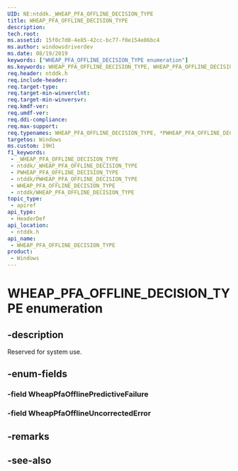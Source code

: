 ```yaml
---
UID: NE:ntddk._WHEAP_PFA_OFFLINE_DECISION_TYPE
title: WHEAP_PFA_OFFLINE_DECISION_TYPE
description: 
tech.root: 
ms.assetid: 15f0c7d0-4e85-42cc-bc77-f0e154e86bc4
ms.author: windowsdriverdev
ms.date: 08/19/2019
keywords: ["WHEAP_PFA_OFFLINE_DECISION_TYPE enumeration"]
ms.keywords: WHEAP_PFA_OFFLINE_DECISION_TYPE, WHEAP_PFA_OFFLINE_DECISION_TYPE, *PWHEAP_PFA_OFFLINE_DECISION_TYPE,
req.header: ntddk.h
req.include-header: 
req.target-type: 
req.target-min-winverclnt: 
req.target-min-winversvr: 
req.kmdf-ver: 
req.umdf-ver: 
req.ddi-compliance: 
req.max-support: 
req.typenames: WHEAP_PFA_OFFLINE_DECISION_TYPE, *PWHEAP_PFA_OFFLINE_DECISION_TYPE
targetos: Windows
ms.custom: 19H1
f1_keywords:
 - _WHEAP_PFA_OFFLINE_DECISION_TYPE
 - ntddk/_WHEAP_PFA_OFFLINE_DECISION_TYPE
 - PWHEAP_PFA_OFFLINE_DECISION_TYPE
 - ntddk/PWHEAP_PFA_OFFLINE_DECISION_TYPE
 - WHEAP_PFA_OFFLINE_DECISION_TYPE
 - ntddk/WHEAP_PFA_OFFLINE_DECISION_TYPE
topic_type:
 - apiref
api_type:
 - HeaderDef
api_location:
 - ntddk.h
api_name:
 - WHEAP_PFA_OFFLINE_DECISION_TYPE
product:
 - Windows
---
```


# WHEAP_PFA_OFFLINE_DECISION_TYPE enumeration


## -description

Reserved for system use.

## -enum-fields

### -field WheapPfaOfflinePredictiveFailure 

### -field WheapPfaOfflineUncorrectedError 

## -remarks

## -see-also

